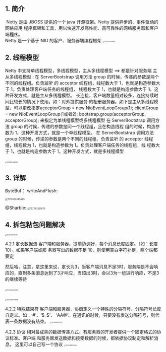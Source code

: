 ## 1. 简介 

​         Netty 是由 JBOSS 提供的一个 java 开源框架。Netty 提供异步的、事件驱动的网络应用 程序框架和工具，用以快速开发高性能、高可靠性的网络服务器和客户端程序。	
​         Netty 是一个基于 NIO 的客户、服务器端编程框架
​        <img src="C:\Users\帅帅\AppData\Roaming\Typora\typora-user-images\1572420308255.png" alt="1572420308255" style="zoom:33%;" />

## 2. 线程模型 

Netty 中支持单线程模型，多线程模型，主从多线程模型 ==> 都是针对服务端
主从多线程模型 :
         在 ServerBootstrap 调用方法 group 的时候，传递的参数是两个不同的线程组。负责监听 的 acceptor 线程组，线程数大于 1，也就是构造参数大于 1。负责处理客户端任务的线程组， 线程数大于 1，也就是构造参数大于 1。这种开发方式，就是主从多线程模型。 长连接，客户端数量相对较多，连接持续时间比较长的情况下使用。如：对外提供服务 的相册服务器。如下是主从多线程模型，可以更改指定acceptorGroup = new NioEventLoopGroup(1);
clientGroup = new NioEventLoopGroup(1或者2);
bootstrap.group(acceptorGroup, acceptorGroup); 
来指定为单线程模型或多线程模型
        在 ServerBootstrap 调用方法 group 的时候，传递的参数是同一个线程组，且在构造线程 组的时候，构造参数为 1，这种开发方式，就是一个单线程模型。 
        在 ServerBootstrap 调用方法 group 的时候，传递的参数是两个不同的线程组。负责监听 的 acceptor 线程组，线程数为 1，也就是构造参数为 1。负责处理客户端任务的线程组，线 程数大于 1，也就是构造参数大于 1。这种开发方式，就是多线程模型

​         <img src="C:\Users\帅帅\AppData\Roaming\Typora\typora-user-images\1572425489450.png" alt="1572425489450" style="zoom:33%;" /> 

## 3. 详解

ByteBuf：
writeAndFlush:

<img src="C:\Users\帅帅\AppData\Roaming\Typora\typora-user-images\1572422445429.png" alt="1572422445429" style="zoom:50%;" />

@Sharble:
        <img src="C:\Users\帅帅\AppData\Roaming\Typora\typora-user-images\1572423218115.png" alt="1572423218115" style="zoom: 50%;" />

## 4. 拆包粘包问题解决 

<img src="C:\Users\帅帅\AppData\Roaming\Typora\typora-user-images\1572427614540.png" alt="1572427614540" style="zoom: 33%;" />

4.2.1 定长数据流 
客户端和服务器，提前协调好，每个消息长度固定。（如：长度 10）。如果客户端或服 务器写出的数据不足 10，则使用空白字符补足，两个端都要定

然后哈，注意，拿这里来说，定长为3，当客户端消息不足3时，服务端是不会响应的，直到多条消息达到了3才响应，当超出3时，会以3为一组进行响应，不足3的继续等待

​           <img src="C:\Users\帅帅\AppData\Roaming\Typora\typora-user-images\1572428440259.png" alt="1572428440259" style="zoom:33%;" /> 

​                <img src="C:\Users\帅帅\AppData\Roaming\Typora\typora-user-images\1572428504869.png" alt="1572428504869" style="zoom:33%;" />

4.2.2 特殊结束符 
客户端和服务器，协商定义一个特殊的分隔符号，分隔符号长度自定义。如：‘#’、‘$_$’、 ‘AA@’。在通讯的时候，只要没有发送分隔符号，则代表一条数据没有结束。 
          <img src="C:\Users\帅帅\AppData\Roaming\Typora\typora-user-images\1572429857762.png" alt="1572429857762" style="zoom:33%;" />

4.2.3 协议 
相对最成熟的数据传递方式。有服务器的开发者提供一个固定格式的协议标准。客户端 和服务器发送数据和接受数据的时候，都依据协议制定和解析消息。 
         这里可以自己写一个协议
          <img src="C:\Users\帅帅\AppData\Roaming\Typora\typora-user-images\1572430530556.png" alt="1572430530556" style="zoom:33%;" />
